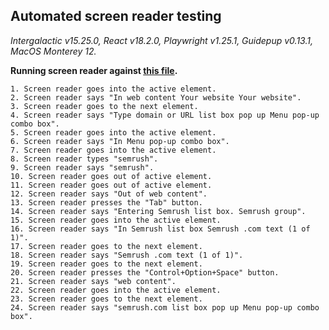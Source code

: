 ## Automated screen reader testing

_Intergalactic v15.25.0, React v18.2.0, Playwright v1.25.1,
Guidepup v0.13.1, MacOS Monterey 12._

**Running screen reader against [this file](https://github.com/semrush/intergalactic/blob/master/website/docs/components/auto-suggest/examples/autosuggest.tsx).**

```
1. Screen reader goes into the active element.
2. Screen reader says "In web content Your website Your website".
3. Screen reader goes to the next element.
4. Screen reader says "Type domain or URL list box pop up Menu pop-up combo box".
5. Screen reader goes into the active element.
6. Screen reader says "In Menu pop-up combo box".
7. Screen reader goes into the active element.
8. Screen reader types "semrush".
9. Screen reader says "semrush".
10. Screen reader goes out of active element.
11. Screen reader goes out of active element.
12. Screen reader says "Out of web content".
13. Screen reader presses the "Tab" button.
14. Screen reader says "Entering Semrush list box. Semrush group".
15. Screen reader goes into the active element.
16. Screen reader says "In Semrush list box Semrush .com text (1 of 1)".
17. Screen reader goes to the next element.
18. Screen reader says "Semrush .com text (1 of 1)".
19. Screen reader goes to the next element.
20. Screen reader presses the "Control+Option+Space" button.
21. Screen reader says "web content".
22. Screen reader goes into the active element.
23. Screen reader goes to the next element.
24. Screen reader says "semrush.com list box pop up Menu pop-up combo box".
```
